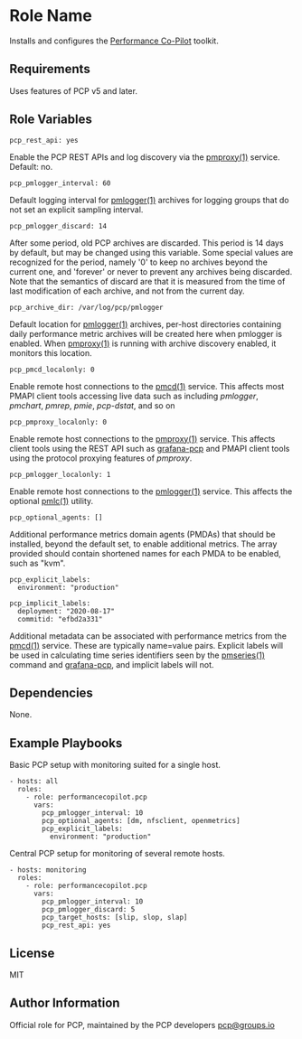 Role Name
=========

Installs and configures the [Performance Co-Pilot](https://pcp.io/) toolkit.

Requirements
------------

Uses features of PCP v5 and later.

Role Variables
--------------

    pcp_rest_api: yes

Enable the PCP REST APIs and log discovery via the [pmproxy(1)](http://man7.org/linux/man-pages/man1/pmproxy.1.html) service.  Default: no.

    pcp_pmlogger_interval: 60

Default logging interval for [pmlogger(1)](http://man7.org/linux/man-pages/man1/pmlogger.1.html) archives for logging groups that do not set an explicit sampling interval.

    pcp_pmlogger_discard: 14

After some period, old PCP archives are discarded.  This period is 14 days by default, but may be changed using this variable.  Some special values are recognized for the period, namely '0' to keep no archives beyond the current one, and 'forever' or never to prevent any archives being discarded.  Note that the semantics of discard are that it is measured from the time of last modification of each archive, and not from the current day.

    pcp_archive_dir: /var/log/pcp/pmlogger

Default location for [pmlogger(1)](http://man7.org/linux/man-pages/man1/pmlogger.1.html) archives, per-host directories containing daily performance metric archives will be created here when pmlogger is enabled.  When [pmproxy(1)](http://man7.org/linux/man-pages/man1/pmproxy.1.html) is running with archive discovery enabled, it monitors this location.

    pcp_pmcd_localonly: 0

Enable remote host connections to the [pmcd(1)](http://man7.org/linux/man-pages/man1/pmcd.1.html) service.  This affects most PMAPI client tools accessing live data such as including *pmlogger*, *pmchart*, *pmrep*, *pmie*, *pcp-dstat*, and so on

    pcp_pmproxy_localonly: 0

Enable remote host connections to the [pmproxy(1)](http://man7.org/linux/man-pages/man1/pmproxy.1.html) service.  This affects client tools using the REST API such as [grafana-pcp](https://grafana-pcp.readthedocs.io/) and PMAPI client tools using the protocol proxying features of *pmproxy*.

    pcp_pmlogger_localonly: 1

Enable remote host connections to the [pmlogger(1)](http://man7.org/linux/man-pages/man1/pmlogger.1.html) service.  This affects the optional [pmlc(1)](http://man7.org/linux/man-pages/man1/pmlc.1.html) utility.

    pcp_optional_agents: []

Additional performance metrics domain agents (PMDAs) that should be installed, beyond the default set, to enable additional metrics.  The array provided should contain shortened names for each PMDA to be enabled, such as "kvm".

    pcp_explicit_labels:
      environment: "production"

    pcp_implicit_labels:
      deployment: "2020-08-17"
      commitid: "efbd2a331"

Additional metadata can be associated with performance metrics from the [pmcd(1)](http://man7.org/linux/man-pages/man1/pmcd.1.html) service.  These are typically name=value pairs.  Explicit labels will be used in calculating time series identifiers seen by the [pmseries(1)](http://man7.org/linux/man-pages/man1/pmseries.1.html) command and [grafana-pcp](https://grafana-pcp.readthedocs.io/en/latest/index.html), and implicit labels will not.

Dependencies
------------

None.

Example Playbooks
-----------------

Basic PCP setup with monitoring suited for a single host.

    - hosts: all
      roles:
        - role: performancecopilot.pcp
          vars:
            pcp_pmlogger_interval: 10
            pcp_optional_agents: [dm, nfsclient, openmetrics]
            pcp_explicit_labels:
              environment: "production"

Central PCP setup for monitoring of several remote hosts.

    - hosts: monitoring
      roles:
        - role: performancecopilot.pcp
          vars:
            pcp_pmlogger_interval: 10
            pcp_pmlogger_discard: 5
            pcp_target_hosts: [slip, slop, slap]
            pcp_rest_api: yes

License
-------

MIT

Author Information
------------------

Official role for PCP, maintained by the PCP developers <pcp@groups.io>
